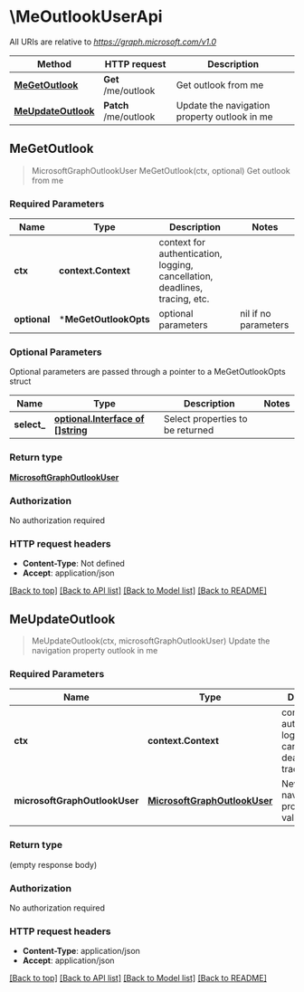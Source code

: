 # \MeOutlookUserApi

All URIs are relative to *https://graph.microsoft.com/v1.0*

Method | HTTP request | Description
------------- | ------------- | -------------
[**MeGetOutlook**](MeOutlookUserApi.md#MeGetOutlook) | **Get** /me/outlook | Get outlook from me
[**MeUpdateOutlook**](MeOutlookUserApi.md#MeUpdateOutlook) | **Patch** /me/outlook | Update the navigation property outlook in me



## MeGetOutlook

> MicrosoftGraphOutlookUser MeGetOutlook(ctx, optional)
Get outlook from me

### Required Parameters


Name | Type | Description  | Notes
------------- | ------------- | ------------- | -------------
**ctx** | **context.Context** | context for authentication, logging, cancellation, deadlines, tracing, etc.
 **optional** | ***MeGetOutlookOpts** | optional parameters | nil if no parameters

### Optional Parameters

Optional parameters are passed through a pointer to a MeGetOutlookOpts struct


Name | Type | Description  | Notes
------------- | ------------- | ------------- | -------------
 **select_** | [**optional.Interface of []string**](string.md)| Select properties to be returned | 

### Return type

[**MicrosoftGraphOutlookUser**](microsoft.graph.outlookUser.md)

### Authorization

No authorization required

### HTTP request headers

- **Content-Type**: Not defined
- **Accept**: application/json

[[Back to top]](#) [[Back to API list]](../README.md#documentation-for-api-endpoints)
[[Back to Model list]](../README.md#documentation-for-models)
[[Back to README]](../README.md)


## MeUpdateOutlook

> MeUpdateOutlook(ctx, microsoftGraphOutlookUser)
Update the navigation property outlook in me

### Required Parameters


Name | Type | Description  | Notes
------------- | ------------- | ------------- | -------------
**ctx** | **context.Context** | context for authentication, logging, cancellation, deadlines, tracing, etc.
**microsoftGraphOutlookUser** | [**MicrosoftGraphOutlookUser**](MicrosoftGraphOutlookUser.md)| New navigation property values | 

### Return type

 (empty response body)

### Authorization

No authorization required

### HTTP request headers

- **Content-Type**: application/json
- **Accept**: application/json

[[Back to top]](#) [[Back to API list]](../README.md#documentation-for-api-endpoints)
[[Back to Model list]](../README.md#documentation-for-models)
[[Back to README]](../README.md)

